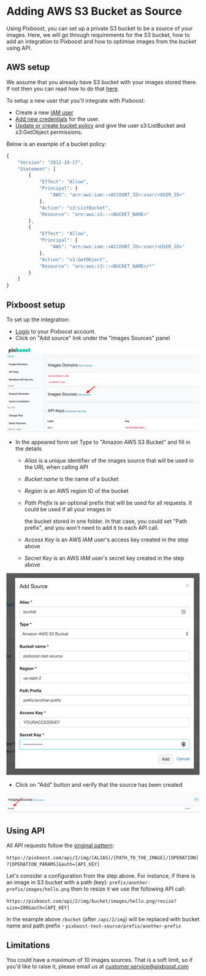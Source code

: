 # Adding AWS S3 Bucket as Source

Using Pixboost, you can set up a private S3 bucket to be a source of your images. Here, we will go through requirements for the S3 bucket, how to add an integration to Pixboost and how to optimise images from the bucket using API.

## AWS setup

We assume that you already have S3 bucket with your images stored there. If not then you can read how to do that [here](https://docs.aws.amazon.com/AmazonS3/latest/user-guide/create-bucket.html).

To setup a new user that you'll integrate with Pixboost:

* Create a new [IAM user](https://docs.aws.amazon.com/IAM/latest/UserGuide/id_users_create.html)
* [Add new credentials](https://docs.aws.amazon.com/IAM/latest/UserGuide/id_credentials_access-keys.html) for the user.
* [Update or create bucket policy](https://docs.aws.amazon.com/AmazonS3/latest/user-guide/add-bucket-policy.html) and give the user s3:ListBucket and s3:GetObject permissions.

Below is an example of a bucket policy:

```javascript
{
    "Version": "2012-10-17",
    "Statement": [
        {
            "Effect": "Allow",
            "Principal": {
                "AWS": "arn:aws:iam::<ACCOUNT_ID>:user/<USER_ID>"
            },
            "Action": "s3:ListBucket",
            "Resource": "arn:aws:s3:::<BUCKET_NAME>"
        },
        {
            "Effect": "Allow",
            "Principal": {
                "AWS": "arn:aws:iam::<ACCOUNT_ID>:user/<USER_ID>"
            },
            "Action": "s3:GetObject",
            "Resource": "arn:aws:s3:::<BUCKET_NAME>/*"
        }
    ]
}
```

## Pixboost setup

To set up the integration:

* [Login](https://pixboost.com/customer/#login) to your Pixboost account.
* Click on "Add source" link under the "Images Sources" panel

![](../.gitbook/assets/add-images-source.png)

* In the appeared form set Type to "Amazon AWS S3 Bucket" and fill in the details
  * _Alias_ is a unique identifier of the images source that will be used in the URL when calling API
  * _Bucket name_ is the name of a bucket
  * _Region_ is an AWS region ID of the bucket
  * _Path Prefix_ is an optional prefix that will be used for all requests. It could be used if all your images in 

    the bucket stored in one folder. In that case, you could set "Path prefix", and you won't need to add it to each API call. 

  * _Access Key_ is an AWS IAM user's access key created in the step above
  * _Secret Key_ is an AWS IAM user's secret key created in the step above

![](../.gitbook/assets/add-s3-images-source.png)

* Click on "Add" button and verify that the source has been created

![](../.gitbook/assets/verify-s3-images-source.png)

## Using API

All API requests follow the [original pattern](../api/):

`https://pixboost.com/api/2/img/[ALIAS]/[PATH_TO_THE_IMAGE]/[OPERATION]?[OPERATION_PARAMS]&auth=[API_KEY]`

Let's consider a configuration from the step above. For instance, if there is an image in S3 bucket with a path \(key\): `prefix/another-prefix/images/hello.png` then to resize it we use the following API call:

`https://pixboost.com/api/2/img/bucket/images/hello.png/resize?size=200&auth=[API_KEY]`

In the example above `/bucket` \(after `/api/2/img`\) will be replaced with bucket name and path prefix - `pixboost-test-source/prefix/another-prefix`

## Limitations

You could have a maximum of 10 images sources. That is a soft limit, so if you'd like to raise it, please email us at customer.service@pixboost.com

